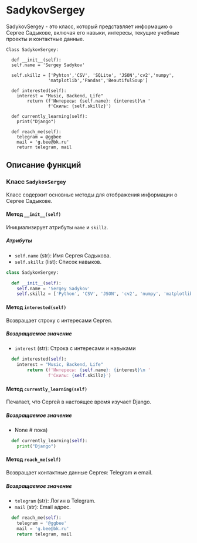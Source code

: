 # SadykovSergey

SadykovSergey - это класс, который представляет информацию о Сергее Садыкове, включая его навыки, интересы, текущие учебные проекты и контактные данные.

    
    Class SadykovSergey:
    
      def __init__(self):
      self.name = 'Sergey Sadykov'
      
      self.skillz = ['Pyhton','CSV', 'SQLite', 'JSON','cv2','numpy',
                    'matplotlib','Pandas','BeautifulSoup']
      
      def interested(self):
        interest = "Music, Backend, Life"
            return (f'Интересы: {self.name}: {interest}\n '
                    f'Скилы: {self.skillz}')
  
      def currently_learning(self):
        print("Django")

      def reach_me(self):
        telegram = @ggbee
        mail = 'g.bee@bk.ru'
        return telegram, mail




## Описание функций

### Класс `SadykovSergey`
Класс содержит основные методы для отображения информации о Сергее Садыкове.

#### Метод `__init__(self)`
Инициализирует атрибуты `name` и `skillz`.

##### Атрибуты
- `self.name` (str): Имя Сергея Садыкова.
- `self.skillz` (list): Список навыков.

```python
class SadykovSergey:

  def __init__(self):
    self.name = 'Sergey Sadykov'
    self.skillz = ['Python', 'CSV', 'JSON', 'cv2', 'numpy', 'matplotlib', 'Pandas', 'BeautifulSoup']
```

#### Метод `interested(self)`
Возвращает строку с интересами Сергея.

##### Возвращаемое значение
- `interest` (str): Строка с интересами и навыками


```python
  def interested(self):
    interest = "Music, Backend, Life"
        return (f'Интересы: {self.name}: {interest}\n '
                f'Скилы: {self.skillz}')
```

#### Метод `currently_learning(self)`
Печатает, что Сергей в настоящее время изучает Django.

##### Возвращаемое значение
- None # пока)

```python
  def currently_learning(self):
    print("Django")
```

#### Метод `reach_me(self)`
Возвращает контактные данные Сергея: Telegram и email.

##### Возвращаемое значение
- `telegram` (str): Логин в Telegram.
- `mail` (str): Email адрес.

```python
  def reach_me(self):
    telegram = '@ggbee'
    mail = 'g.bee@bk.ru'
    return telegram, mail
```

<!---
SergeySadykovN/SergeySadykovN is a ✨ special ✨ repository because its `README.md` (this file) appears on your GitHub profile.
You can click the Preview link to take a look at your changes.
--->







